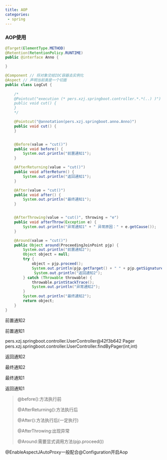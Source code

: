 ```yaml
---
title: AOP
categories:
 - spring
---
```


### AOP使用

```java
@Target(ElementType.METHOD)
@Retention(RetentionPolicy.RUNTIME)
public @interface Anno {

}
```

```java
@Component // 将对象交给IOC容器去实例化
@Aspect // 声明当前类是一个切面
public class LogCut {
    
    /*
    @Pointcut("execution (* pers.xzj.springboot.controller.*.*(..) )")
    public void cut() {
    }
    */

    @Pointcut("@annotation(pers.xzj.springboot.anno.Anno)")
    public void cut() {
    }


    @Before(value = "cut()")
    public void before() {
        System.out.println("前置通知1");
    }

    @AfterReturning(value = "cut()")
    public void afterReturn() {
        System.out.println("返回通知1");
    }

    @After(value = "cut()")
    public void after() {
        System.out.println("最终通知1");
    }


    @AfterThrowing(value = "cut()", throwing = "e")
    public void afterThrow(Exception e) {
        System.out.println("异常通知1" + " 异常原因：" + e.getCause());
    }

    @Around(value = "cut()")
    public Object around(ProceedingJoinPoint pjp) {
        System.out.println("前置通知2");
        Object object = null;
        try {
            object = pjp.proceed();
            System.out.println(pjp.getTarget() + " " + pjp.getSignature());
             System.out.println("返回通知2");
        } catch (Throwable throwable) {
            throwable.printStackTrace();
            System.out.println("异常通知2");
        }
        System.out.println("最终通知2");
        return object;
    }
}
```

前置通知2

前置通知1
 
pers.xzj.springboot.controller.UserController@42f3b642 Pager pers.xzj.springboot.controller.UserController.findByPager(int,int)
 
返回通知2
 
最终通知2

最终通知1

返回通知1

> @before():方法执行前
> 
> @AfterReturning():方法执行后
> 
> @After():方法执行后(一定执行)
> 
> @AfterThrowing:出现异常
> 
> @Around:需要显式调用方法(pjp.proceed())

@EnableAspectJAutoProxy一般配合@Configuration开启Aop


